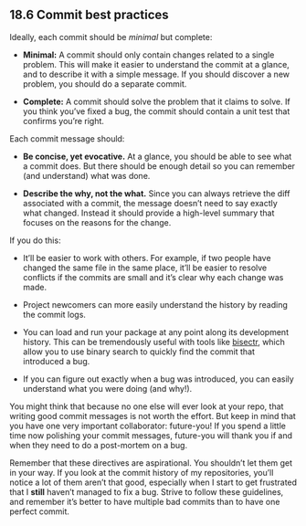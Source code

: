 
## 18.6 Commit best practices

Ideally, each commit should be *minimal* but complete:

- **Minimal:** A commit should only contain changes related to a single problem. This will make it easier to understand the commit at a glance, and to describe it with a simple message. If you should discover a new problem, you should do a separate commit.

- **Complete:** A commit should solve the problem that it claims to solve. If you think you’ve fixed a bug, the commit should contain a unit test that confirms you’re right.

Each commit message should:

- **Be concise, yet evocative.** At a glance, you should be able to see what a commit does. But there should be enough detail so you can remember (and understand) what was done.

- **Describe the why, not the what.** Since you can always retrieve the diff associated with a commit, the message doesn’t need to say exactly what changed. Instead it should provide a high-level summary that focuses on the reasons for the change.

If you do this:

- It’ll be easier to work with others. For example, if two people have changed the same file in the same place, it’ll be easier to resolve conflicts if the commits are small and it’s clear why each change was made.

- Project newcomers can more easily understand the history by reading the commit logs.

- You can load and run your package at any point along its development history. This can be tremendously useful with tools like [bisectr](https://github.com/wch/bisectr), which allow you to use binary search to quickly find the commit that introduced a bug.

- If you can figure out exactly when a bug was introduced, you can easily understand what you were doing (and why!).

You might think that because no one else will ever look at your repo, that writing good commit messages is not worth the effort. But keep in mind that you have one very important collaborator: future-you! If you spend a little time now polishing your commit messages, future-you will thank you if and when they need to do a post-mortem on a bug.

Remember that these directives are aspirational. You shouldn’t let them get in your way. If you look at the commit history of my repositories, you’ll notice a lot of them aren’t that good, especially when I start to get frustrated that I **still** haven’t managed to fix a bug. Strive to follow these guidelines, and remember it’s better to have multiple bad commits than to have one perfect commit.
